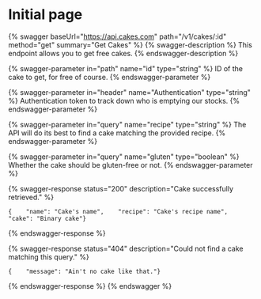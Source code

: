 # Initial page

{% swagger baseUrl="https://api.cakes.com" path="/v1/cakes/:id" method="get" summary="Get Cakes" %}
{% swagger-description %}
This endpoint allows you to get free cakes.
{% endswagger-description %}

{% swagger-parameter in="path" name="id" type="string" %}
ID of the cake to get, for free of course.
{% endswagger-parameter %}

{% swagger-parameter in="header" name="Authentication" type="string" %}
Authentication token to track down who is emptying our stocks.
{% endswagger-parameter %}

{% swagger-parameter in="query" name="recipe" type="string" %}
The API will do its best to find a cake matching the provided recipe.
{% endswagger-parameter %}

{% swagger-parameter in="query" name="gluten" type="boolean" %}
Whether the cake should be gluten-free or not.
{% endswagger-parameter %}

{% swagger-response status="200" description="Cake successfully retrieved." %}
```
{    "name": "Cake's name",    "recipe": "Cake's recipe name",    "cake": "Binary cake"}
```
{% endswagger-response %}

{% swagger-response status="404" description="Could not find a cake matching this query." %}
```
{    "message": "Ain't no cake like that."}
```
{% endswagger-response %}
{% endswagger %}


